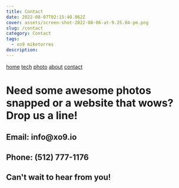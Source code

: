 ```yaml
---
title: Contact
date: 2022-08-07T02:15:40.862Z
cover: assets/screen-shot-2022-08-06-at-9.25.04-pm.png
slug: /contact
category: Contact
tags:
  - xo9 miketorres
description:
---
```

[home](/)
[tech](/tech)
[photo](/photo)
[about](/about)
[contact](/contact)

<h1>Need some awesome photos snapped or a website that wows? Drop us a line!</h1>

<h2>Email: info@xo9.io</h2>
<h2>Phone: (512) 777-1176</h2>

<h2>Can't wait to hear from you! </h2>